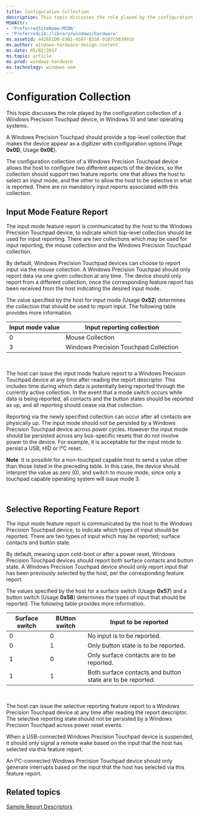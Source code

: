 ```yaml
---
title: Configuration Collection
description: This topic discusses the role played by the configuration collection of a Windows Precision Touchpad device, in Windows 10 and later operating systems.
MSHAttr:
- 'PreferredSiteName:MSDN'
- 'PreferredLib:/library/windows/hardware'
ms.assetid: 442EE1DB-E9B1-4587-B33A-0187C0B3991D
ms.author: windows-hardware-design-content
ms.date: 05/02/2017
ms.topic: article
ms.prod: windows-hardware
ms.technology: windows-oem
---
```


# Configuration Collection


This topic discusses the role played by the configuration collection of a Windows Precision Touchpad device, in Windows 10 and later operating systems.

A Windows Precision Touchpad should provide a top-level collection that makes the device appear as a digitizer with configuration options (Page **0x0D**, Usage **0x0E**).

The configuration collection of a Windows Precision Touchpad device allows the host to configure two different aspects of the devices, so the collection should support two feature reports: one that allows the host to select an input mode, and the other to allow the host to be selective in what is reported. There are no mandatory input reports associated with this collection.

## Input Mode Feature Report


The input mode feature report is communicated by the host to the Windows Precision Touchpad device, to indicate which top-level collection should be used for input reporting. There are two collections which may be used for input reporting, the mouse collection and the Windows Precision Touchpad collection.

By default, Windows Precision Touchpad devices can choose to report input via the mouse collection. A Windows Precision Touchpad should only report data via one given collection at any time. The device should only report from a different collection, once the corresponding feature report has been received from the host indicating the desired input mode.

The value specified by the host for input mode (Usage **0x52**) determines the collection that should be used to report input. The following table provides more information.

| Input mode value | Input reporting collection            |
|------------------|---------------------------------------|
| 0                | Mouse Collection                      |
| 3                | Windows Precision Touchpad Collection |

 

The host can issue the input mode feature report to a Windows Precision Touchpad device at any time after reading the report descriptor. This includes time during which data is potentially being reported through the currently active collection. In the event that a mode switch occurs while data is being reported, all contacts and the button states should be reported as up, and all reporting should cease via that collection.

Reporting via the newly specified collection can occur after all contacts are physically up. The input mode should not be persisted by a Windows Precision Touchpad device across power cycles. However the input mode should be persisted across any bus-specific resets that do not involve power to the device. For example, it is acceptable for the input mode to persist a USB, HID or I²C reset.

**Note**  It is possible for a non-touchpad capable host to send a value other than those listed in the preceding table. In this case, the device should interpret the value as zero (0), and switch to mouse mode, since only a touchpad capable operating system will issue mode 3.

 

## Selective Reporting Feature Report


The input mode feature report is communicated by the host to the Windows Precision Touchpad device, to indicate which types of input should be reported. There are two types of input which may be reported; surface contacts and button state.

By default, meaning upon cold-boot or after a power reset, Windows Precision Touchpad devices should report both surface contacts and button state. A Windows Precision Touchpad device should only report input that has been previously selected by the host, per the corresponding feature report.

The values specified by the host for a surface switch (Usage **0x57**) and a button switch (Usage **0x58**) determines the types of input that should be reported. The following table provides more information.

| Surface switch | BUtton switch | Input to be reported                                       |
|----------------|---------------|------------------------------------------------------------|
| 0              | 0             | No input is to be reported.                                |
| 0              | 1             | Only button state is to be reported.                       |
| 1              | 0             | Only surface contacts are to be reported.                  |
| 1              | 1             | Both surface contacts and button state are to be reported. |

 

The host can issue the selective reporting feature report to a Windows Precision Touchpad device at any time after reading the report descriptor. The selective reporting state should not be persisted by a Windows Precision Touchpad across power reset events.

When a USB-connected Windows Precision Touchpad device is suspended, it should only signal a remote wake based on the input that the host has selected via this feature report.

An I²C-connected Windows Precision Touchpad device should only generate interrupts based on the input that the host has selected via this feature report.

## Related topics


[Sample Report Descriptors](touchpad-sample-report-descriptors.md)

 

 







